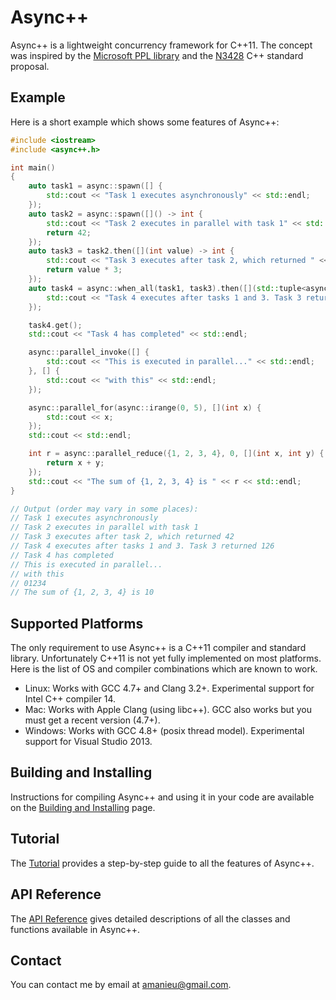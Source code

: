 Async++
=======

Async++ is a lightweight concurrency framework for C++11. The concept was inspired by the [Microsoft PPL library](http://msdn.microsoft.com/en-us/library/dd492418.aspx) and the [N3428](http://www.open-std.org/jtc1/sc22/wg21/docs/papers/2012/n3428.pdf) C++ standard proposal.

Example
-------
Here is a short example which shows some features of Async++:

```c++
#include <iostream>
#include <async++.h>

int main()
{
    auto task1 = async::spawn([] {
        std::cout << "Task 1 executes asynchronously" << std::endl;
    });
    auto task2 = async::spawn([]() -> int {
        std::cout << "Task 2 executes in parallel with task 1" << std::endl;
        return 42;
    });
    auto task3 = task2.then([](int value) -> int {
        std::cout << "Task 3 executes after task 2, which returned " << value << std::endl;
        return value * 3;
    });
    auto task4 = async::when_all(task1, task3).then([](std::tuple<async::void_, int> results) {
        std::cout << "Task 4 executes after tasks 1 and 3. Task 3 returned " << std::get<1>(results) << std::endl;
    });

    task4.get();
    std::cout << "Task 4 has completed" << std::endl;

    async::parallel_invoke([] {
        std::cout << "This is executed in parallel..." << std::endl;
    }, [] {
        std::cout << "with this" << std::endl;
    });

    async::parallel_for(async::irange(0, 5), [](int x) {
        std::cout << x;
    });
    std::cout << std::endl;

    int r = async::parallel_reduce({1, 2, 3, 4}, 0, [](int x, int y) {
        return x + y;
    });
    std::cout << "The sum of {1, 2, 3, 4} is " << r << std::endl;
}

// Output (order may vary in some places):
// Task 1 executes asynchronously
// Task 2 executes in parallel with task 1
// Task 3 executes after task 2, which returned 42
// Task 4 executes after tasks 1 and 3. Task 3 returned 126
// Task 4 has completed
// This is executed in parallel...
// with this
// 01234
// The sum of {1, 2, 3, 4} is 10
```

Supported Platforms
-------------------

The only requirement to use Async++ is a C++11 compiler and standard library. Unfortunately C++11 is not yet fully implemented on most platforms. Here is the list of OS and compiler combinations which are known to work.

- Linux: Works with GCC 4.7+ and Clang 3.2+. Experimental support for Intel C++ compiler 14.
- Mac: Works with Apple Clang (using libc++). GCC also works but you must get a recent version (4.7+).
- Windows: Works with GCC 4.8+ (posix thread model). Experimental support for Visual Studio 2013.

Building and Installing
-----------------------
Instructions for compiling Async++ and using it in your code are available on the [Building and Installing](https://github.com/Amanieu/asyncplusplus/wiki/Building-and-Installing) page.

Tutorial
--------
The [Tutorial](https://github.com/Amanieu/asyncplusplus/wiki/Tutorial) provides a step-by-step guide to all the features of Async++.

API Reference
-------------
The [API Reference](https://github.com/Amanieu/asyncplusplus/wiki/API-Reference) gives detailed descriptions of all the classes and functions available in Async++.

Contact
-------
You can contact me by email at amanieu@gmail.com.
